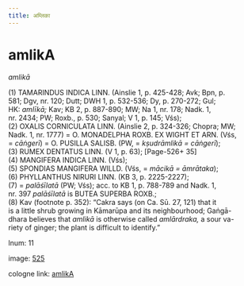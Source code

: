 ```yaml
---
title: अम्लिका
---
```


# amlikA

<i>amlikā</i>  <div n="P" />(1) <bot>TAMARINDUS INDICA LINN.</bot> (Ainslie 1, p. 425-428; Avk; Bpn, p. <div n="lb" />581; Dgv, nr. 120; Dutt; DWH 1, p. 532-536; Dy, p. 270-272; Gul; <div n="lb" />HK: <i>amlīkā;</i> Kav; KB 2, p. 887-890; MW; Na 1, nr. 178; Nadk. 1, <div n="lb" />nr. 2434; PW; Roxb., p. 530; Sanyal; V 1, p. 145; Vśs); <div n="P" />(2) <bot>OXALIS CORNICULATA LINN.</bot> (Ainslie 2, p. 324-326; Chopra; MW; <div n="lb" />Nadk. 1, nr. 1777) = <bot>O. MONADELPHA ROXB. EX WIGHT ET ARN.</bot> (Vśs, <div n="lb" />= <i>cāṅgerī</i>) = <bot>O. PUSILLA SALISB.</bot> (PW, = <i>kṣudrāmlikā = cāṅgerī</i>); <div n="P" />(3) <bot>RUMEX DENTATUS LINN.</bot> (V 1, p. 63); [Page-526+ 35] <div n="P" />(4) <bot>MANGIFERA INDICA LINN.</bot> (Vśs); <div n="P" />(5) <bot>SPONDIAS MANGIFERA WILLD.</bot> (Vśs, = <i>mācikā = āmrātaka</i>); <div n="P" />(6) <bot>PHYLLANTHUS NIRURI LINN.</bot> (KB 3, p. 2225-2227); <div n="P" />(7) = <i>palāśīlatā</i> (PW; Vśs); acc. to KB 1, p. 788-789 and Nadk. 1, <div n="lb" />nr. 397 <i>palāśīlatā</i> is <bot>BUTEA SUPERBA ROXB.</bot>; <div n="P" />(8) Kav (footnote p. 352): “Cakra says (on Ca. Sū. 27, 121) that it <div n="lb" />is a little shrub growing in Kāmarūpa and its neighbourhood; Gaṅgā- <div n="lb" />dhara believes that <i>amlikā</i> is otherwise called <i>amlārdraka,</i> a sour va- <div n="lb" />riety of ginger; the plant is difficult to identify.”

lnum: 11

image: [525](https://www.sanskrit-lexicon.uni-koeln.de/scans/csl-apidev/servepdf.php?dict=snp&page=525)

cologne link: [amlikA](https://sanskrit-lexicon.uni-koeln.de/scans/csl-apidev/getword.php?dict=snp&key=amlikA)

